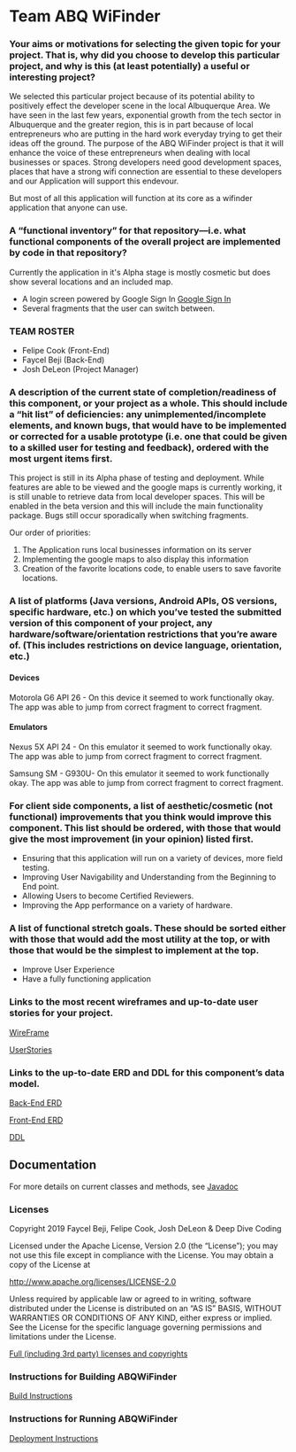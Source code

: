 # Team ABQ WiFinder

### Your aims or motivations for selecting the given topic for your project. That is, why did you choose to develop this particular project, and why is this (at least potentially) a useful or interesting project?

We selected this particular project because of its potential ability to positively effect the developer scene in the local Albuquerque Area. We have seen in the last few years, exponential growth from the tech sector in Albuquerque and the greater region, this is in part because of local entrepreneurs who are putting in the hard work everyday trying to get their ideas off the ground. The purpose of the ABQ WiFinder project is that it will enhance the voice of these entrepreneurs when dealing with local businesses or spaces. Strong developers need good development spaces, places that have a strong wifi connection are essential to these developers and our Application will support this endevour. 

But most of all this application will function at its core as a wifinder application that anyone can use. 

### A “functional inventory” for that repository—i.e. what functional components of the overall project are implemented by code in that repository?

  Currently the application in it's Alpha stage is mostly cosmetic but does show several locations and an included map. 
- A login screen powered by Google Sign In [Google Sign In](https://github.com/googlesamples/google-services/tree/master/android/signin)
- Several fragments that the user can switch between. 

### TEAM ROSTER

- Felipe Cook (Front-End)
- Faycel Beji (Back-End)
- Josh DeLeon (Project Manager)

### A description of the current state of completion/readiness of this component, or your project as a whole. This should include a “hit list” of deficiencies: any unimplemented/incomplete elements, and known bugs, that would have to be implemented or corrected for a usable prototype (i.e. one that could be given to a skilled user for testing and feedback), ordered with the most urgent items first.

This project is still in its Alpha phase of testing and deployment. While features are able to be viewed and the google maps is currently working, it is still unable to retrieve data from local developer spaces. This will be enabled in the beta version and this will include the main functionality package. Bugs still occur sporadically when switching fragments.

Our order of priorities:
1. The Application runs local businesses information on its server
2. Implementing the google maps to also display this information
3. Creation of the favorite locations code, to enable users to save favorite locations. 

### A list of platforms (Java versions, Android APIs, OS versions, specific hardware, etc.) on which you’ve tested the submitted version of this component of your project, any hardware/software/orientation restrictions that you’re aware of. (This includes restrictions on device language, orientation, etc.)

#### Devices

Motorola G6 API 26 - On this device it seemed to work functionally okay. The app was able to jump from correct fragment to correct fragment.

#### Emulators

Nexus 5X API 24 - On this emulator it seemed to work functionally okay. The app was able to jump from correct fragment to correct fragment.

Samsung SM - G930U- On this emulator it seemed to work functionally okay. The app was able to jump from correct fragment to correct fragment.

### For client side components, a list of aesthetic/cosmetic (not functional) improvements that you think would improve this component. This list should be ordered, with those that would give the most improvement (in your opinion) listed first.

- Ensuring that this application will run on a variety of devices, more field testing. 
- Improving User Navigability and Understanding from the Beginning to End point.
- Allowing Users to become Certified Reviewers.
- Improving the App performance on a variety of hardware. 

### A list of functional stretch goals. These should be sorted either with those that would add the most utility at the top, or with those that would be the simplest to implement at the top.

- Improve User Experience
- Have a fully functioning application

### Links to the most recent wireframes and up-to-date user stories for your project.

[WireFrame](https://github.com/teamabqwifinder/ABQ-WiFinder-Pre-Planning/blob/master/WireFrame.pdf)

[UserStories](https://github.com/teamabqwifinder/ABQ-WiFinder-Pre-Planning/blob/master/UserStory.md)

### Links to the up-to-date ERD and DDL for this component’s data model.

[Back-End ERD](https://github.com/teamabqwifinder/ABQ-WiFinder-Pre-Planning/blob/master/WiFinderBackEndFinalUpdate.pdf)

[Front-End ERD](https://github.com/teamabqwifinder/ABQ-WiFinder-Pre-Planning/blob/master/Capstone_ERD.pdf)

[DDL](https://github.com/teamabqwifinder/BackEnd-AbqWiFinder/blob/master/DDL.sql)

## Documentation
For more details on current classes and methods, see [Javadoc](docs/api/)

### Licenses

Copyright 2019 Faycel Beji, Felipe Cook, Josh DeLeon & Deep Dive Coding

Licensed under the Apache License, Version 2.0 (the “License”); you may not use this file except in compliance with the License. You may obtain a copy of the License at

http://www.apache.org/licenses/LICENSE-2.0

Unless required by applicable law or agreed to in writing, software distributed under the License is distributed on an “AS IS” BASIS, WITHOUT WARRANTIES OR CONDITIONS OF ANY KIND, either express or implied. See the License for the specific language governing permissions and limitations under the License.

[Full (including 3rd party) licenses and copyrights](https://github.com/teamabqwifinder/ABQ-WiFinder-Pre-Planning/blob/master/Copyright.md)

### Instructions for Building ABQWiFinder

[Build Instructions](https://github.com/teamabqwifinder/Docs/blob/master/Basic-User-Instructions.md)

### Instructions for Running ABQWiFinder

[Deployment Instructions](https://github.com/teamabqwifinder/Docs/blob/master/Deployment-Instructions.md)


